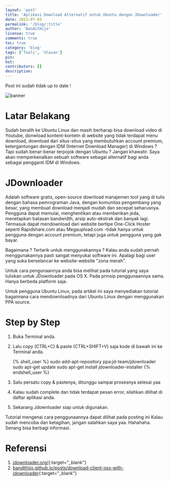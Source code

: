 ```yaml
---
layout: 'post'
title: 'Aplikasi Download Alternatif untuk Ubuntu dengan JDownloader'
date: 2013-07-03
permalink: '/blog/:title'
author: 'BanditHijo'
license: true
comments: true
toc: true
category: 'blog'
tags: ['Tools', 'Ulasan']
pin:
hot:
contributors: []
description:
---
```


<p class="notif-post">Post ini sudah tidak up to date !</p>

<img class="post-body-img" src="{{ site.lazyload.logo_blank_banner }}" data-echo="https://2.bp.blogspot.com/-UBmvBCC3EJ0/UdMJakiqSQI/AAAAAAAAA_8/t90Rt6IGukw/s1600/Default+Header+Template+Post+9.jpg" onerror="imgError(this);" alt="banner">

# Latar Belakang
Sudah beralih ke Ubuntu Linux dan masih berharap bisa download video di Youtube, donwload kontent-kontetn di website yang tidak terdapat menu download, download dari situs-situs yang membutuhkan account premium, ketergantungan dengan IDM (Internet Download Manager) di Windows ? Tapi sudah benar-benar terpojok dengan Ubuntu ? Jangan khawatir. Saya akan memperkenalkan sebuah software sebagai alternatif bagi anda sebagai pengganti IDM di Windows.

# JDownloader
Adalah software gratis, open-source download manajemen tool yang di tulis dengan bahasa pemrograman Java, dengan komunitas pengembang yang besar, yang membuat download menjadi mudah dan secepat seharusnya. Pengguna dapat memulai, menghentikan atau memberikan jeda, menetapkan batasan bandwidth, arsip auto-ekstrak dan banyak lagi. Termasuk dapat mendownload dari website bertipe One-Click Hoster seperti Rapidshare.com atau Megaupload.com -tidak hanya untuk pengguna dengan account premium, tetapi juga untuk pengguna yang gak bayar.

Bagaimana ? Tertarik untuk menggunakannya ? Kalau anda sudah pernah menggunakannya pasti sangat menyukai software ini. Apalagi bagi user yang suka berselancar ke website-website "zona merah".

Untuk cara pengunaannya anda bisa melihat pada tutorial yang saya tuliskan untuk JDownloader pada OS X. Pada prinsip penggunaannya sama. Hanya berbeda platform saja.

Untuk pengguna Ubuntu Linux, pada artikel ini saya menyediakan tutorial bagaimana cara mendownloadnya dari Ubuntu Linux dengan menggunakan PPA source.

# Step by Step
1. Buka Terminal anda.

2. Lalu copy (CTRL+C) & paste (CTRL+SHIFT+V) saja kode di bawah ini ke Terminal anda.

   {% shell_user %}
sudo add-apt-repository ppa:jd-team/jdownloader
sudo apt-get update
sudo apt-get install jdownloader-installer
{% endshell_user %}

3. Satu persatu copy & pastenya, ditunggu sampai prosesnya selesai yaa

4. Kalau sudah complete dan tidak terdapat pesan error, silahkan dilihat di daftar aplikasi anda.

5. Sekarang Jdownloader siap untuk digunakan.

Tutorial mengenai cara penggunaannya dapat dilihat pada posting ini
Kalau sudah mencoba dan ketagihan, jangan salahkan saya yaa. Hahahaha.
Senang bisa berbagi informasi.

# Referensi
1. [jdownloader.org/](http://jdownloader.org/){:target="_blank"}
2. [bandithijo.github.io/posts/download-client-osx-with-jdownloader](http://bandithijo.github.io/posts/download-client-osx-with-jdownloader){:target="_blank"}
